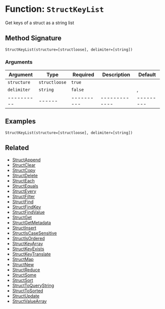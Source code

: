 [comment]: # (Note: This documentation is generated dynamically in the build process.  To modify the contents, change the javadoc on the _invoke method of the BIF class)

# Function: `StructKeyList`

Get keys of a struct as a string list

## Method Signature
```
StructKeyList(structure=[structloose], delimiter=[string])
```
### Arguments

| Argument | Type | Required | Description | Default |
|----------|------|----------|-------------|---------|
| `structure` | `structloose` | `true` |  | |
| `delimiter` | `string` | `false` |  | ,|
|----------|------|----------|-------------|---------|



## Examples

```
StructKeyList(structure=[structloose], delimiter=[string])
```

## Related
  * [StructAppend](StructAppend.md)
  * [StructClear](StructClear.md)
  * [StructCopy](StructCopy.md)
  * [StructDelete](StructDelete.md)
  * [StructEach](StructEach.md)
  * [StructEquals](StructEquals.md)
  * [StructEvery](StructEvery.md)
  * [StructFilter](StructFilter.md)
  * [StructFind](StructFind.md)
  * [StructFindKey](StructFindKey.md)
  * [StructFindValue](StructFindValue.md)
  * [StructGet](StructGet.md)
  * [StructGetMetadata](StructGetMetadata.md)
  * [StructInsert](StructInsert.md)
  * [StructIsCaseSensitive](StructIsCaseSensitive.md)
  * [StructIsOrdered](StructIsOrdered.md)
  * [StructKeyArray](StructKeyArray.md)
  * [StructKeyExists](StructKeyExists.md)
  * [StructKeyTranslate](StructKeyTranslate.md)
  * [StructMap](StructMap.md)
  * [StructNew](StructNew.md)
  * [StructReduce](StructReduce.md)
  * [StructSome](StructSome.md)
  * [StructSort](StructSort.md)
  * [StructToQueryString](StructToQueryString.md)
  * [StructToSorted](StructToSorted.md)
  * [StructUpdate](StructUpdate.md)
  * [StructValueArray](StructValueArray.md)
